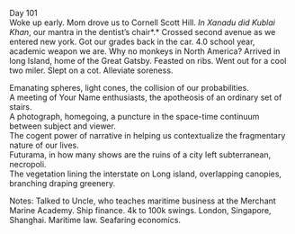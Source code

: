 Day 101  
Woke up early. Mom drove us to Cornell Scott Hill. *In Xanadu did Kublai Khan*, our mantra in the dentist’s chair*.* Crossed second avenue as we entered new york. Got our grades back in the car. 4.0 school year, academic weapon we are. Why no monkeys in North America? Arrived in long Island, home of the Great Gatsby. Feasted on ribs. Went out for a cool two miler. Slept on a cot. Alleviate soreness. 

Emanating spheres, light cones, the collision of our probabilities.   
A meeting of Your Name enthusiasts, the apotheosis of an ordinary set of stairs.   
A photograph, homegoing, a puncture in the space-time continuum between subject and viewer.   
The cogent power of narrative in helping us contextualize the fragmentary nature of our lives.   
Futurama, in how many shows are the ruins of a city left subterranean, necropoli.   
The vegetation lining the interstate on Long island, overlapping canopies, branching draping greenery. 

Notes: Talked to Uncle, who teaches maritime business at the Merchant Marine Academy. Ship finance. 4k to 100k swings. London, Singapore, Shanghai. Maritime law. Seafaring economics.
